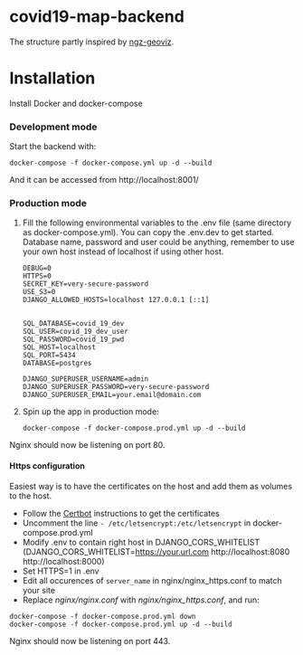 covid19-map-backend
===================

The structure partly inspired by [ngz-geoviz](https://github.com/GispoCoding/ngz-geoviz/tree/master/ngz-geoviz).

# Installation

Install Docker and docker-compose

### Development mode

Start the backend with:

```shell script
docker-compose -f docker-compose.yml up -d --build
``` 

And it can be accessed from http://localhost:8001/


### Production mode
1. Fill the following environmental variables to the .env file (same directory as docker-compose.yml).
You can copy the .env.dev to get started. 
Database name, password and user could be anything, remember to use your own 
host instead of localhost if using other host.

    ```shell script
    DEBUG=0
    HTTPS=0
    SECRET_KEY=very-secure-password
    USE_S3=0 
    DJANGO_ALLOWED_HOSTS=localhost 127.0.0.1 [::1]
   
       
    SQL_DATABASE=covid_19_dev
    SQL_USER=covid_19_dev_user
    SQL_PASSWORD=covid_19_pwd
    SQL_HOST=localhost
    SQL_PORT=5434
    DATABASE=postgres
    
    DJANGO_SUPERUSER_USERNAME=admin
    DJANGO_SUPERUSER_PASSWORD=very-secure-password
    DJANGO_SUPERUSER_EMAIL=your.email@domain.com
    ```

2. Spin up the app in production mode:

    ```shell script
    docker-compose -f docker-compose.prod.yml up -d --build
    ```

Nginx should now be listening on port 80.

#### Https configuration
Easiest way is to have the certificates on the host and add them as volumes to the host.
* Follow the [Certbot](https://certbot.eff.org/lets-encrypt/ubuntubionic-nginx) instructions to get the certificates
* Uncomment the line `- /etc/letsencrypt:/etc/letsencrypt` in docker-compose.prod.yml
* Modify .env to contain right host in DJANGO_CORS_WHITELIST (DJANGO_CORS_WHITELIST=https://your.url.com http://localhost:8080 http://localhost:8000)
* Set HTTPS=1 in .env 
* Edit all occurences of `server_name` in nginx/nginx_https.conf to match your site
* Replace *nginx/nginx.conf* with *nginx/nginx_https.conf*, and run:

```shell script
docker-compose -f docker-compose.prod.yml down
docker-compose -f docker-compose.prod.yml up -d --build
```

Nginx should now be listening on port 443.
